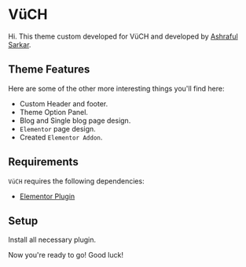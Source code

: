 # VüCH

Hi. This theme custom developed for VüCH and developed by [Ashraful Sarkar](mailto:ashrafulsarkar47@gmail.com).

Theme Features
---------------
Here are some of the other more interesting things you'll find here:

* Custom Header and footer.
* Theme Option Panel.
* Blog and Single blog page design.
* `Elementor` page design.
* Created `Elementor Addon`.


Requirements
---------------

`VüCH` requires the following dependencies:

- [Elementor Plugin](https://elementor.com/)

Setup
--------------
Install all necessary plugin. 

Now you're ready to go!
Good luck!
